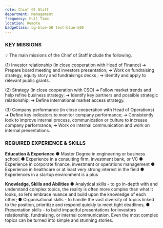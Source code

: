 ```yaml
---
role: Chief Of Staff
department: Management
frequency: Full Time
location: Remote
badgeClass: bg-blue-50 text-blue-500
---
```

### KEY MISSIONS

<aside>
💡 The main missions of the Chief of Staff include the following.
</aside>

(1) Investor relationship (in close cooperation with Head of Finance)
➔ Prepare board meeting and investors presentation;
➔ Work on fundraising strategy, equity story and fundraisings decks ;
➔ Identify and apply to relevant public grants.

(2) Strategy (in close cooperation with CSO)
➔ Follow market trends and help refine business strategy;
➔ Identify key partners and possible strategic relationship;
➔ Define international market access strategy.

(3) Company performance (in close cooperation with Head of Operations)
➔ Define key indicators to monitor company performance;
➔ Consistently look to improve internal process, communication or culture to
increase company performance;
➔ Work on internal communication and work on internal presentations.

### REQUIRED EXPERIENCE & SKILLS

**Education & Experience**
● Master Degree in engineering or business school;
● Experience in a consulting firm, investment bank, or VC
● Experience in corporate finance, investment or operations management
● Experience in healthcare or at least very strong interest in the field
● Experiences in a startup environment is a plus

**Knowledge, Skills and Abilities**
● Analytical skills - to go in-depth with and understand complex topics, the reality is
often more complex than what it looks, so let’s embrace nuance and build upon the
knowledge of each other;
● Organisational skills - to handle the vast diversity of topics linked to the position,
prioritize and respond quickly to meet tight deadlines,
● Presentation skills - to build impactful presentations for investors relationship,
fundraising, or internal communication. Even the most complex topics can be turned
into simple and stunning stories.
